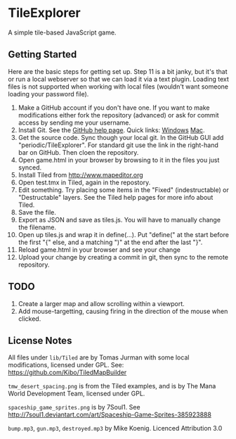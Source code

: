 TileExplorer
============

A simple tile-based JavaScript game.

Getting Started
---------------

Here are the basic steps for getting set up.  Step 11 is a bit janky, but it's that or run a local webserver so that we can load it via a text plugin.  Loading text files is not supported when working with local files (wouldn't want someone loading your password file).

1. Make a GitHub account if you don't have one.  If you want to make modifications either fork the repository (advanced) or ask for commit access by sending me your username.
1. Install Git.  See the [GitHub help page](https://help.github.com/articles/set-up-git).  Quick links: [Windows](https://windows.github.com/) [Mac](https://mac.github.com/).
1. Get the source code.  Sync though your local git.  In the GitHub GUI add "periodic/TileExplorer".  For standard git use the link in the right-hand bar on GitHub.  Then cloen the repository.
1. Open game.html in your browser by browsing to it in the files you just synced.
1. Install Tiled from http://www.mapeditor.org
1. Open test.tmx in Tiled, again in the repostory.
1. Edit something.  Try placing some items in the "Fixed" (indestructable) or "Destructable" layers.  See the Tiled help pages for more info about Tiled.
1. Save the file.
1. Export as JSON and save as tiles.js.  You will have to manually change the filename.
1. Open up tiles.js and wrap it in define(...).  Put "define(" at the start before the first "{" else, and a matching ")" at the end after the last "}".
1. Reload game.html in your browser and see your change
1. Upload your change by creating a commit in git, then sync to the remote repository.

TODO
----

1. Create a larger map and allow scrolling within a viewport.
1. Add mouse-targetting, causing firing in the direction of the mouse when clicked.

License Notes
-------------

All files under ``lib/Tiled`` are by Tomas Jurman with some local modifications, licensed under GPL.  See: https://github.com/Kibo/TiledMapBuilder

``tmw_desert_spacing.png`` is from the Tiled examples, and is by The Mana World Development Team, licensed under GPL.

``spaceship_game_sprites.png`` is by 7Soul1.  See http://7soul1.deviantart.com/art/Spaceship-Game-Sprites-385923888

``bump.mp3``, ``gun.mp3``, ``destroyed.mp3`` by Mike Koenig. Licenced Attribution 3.0
